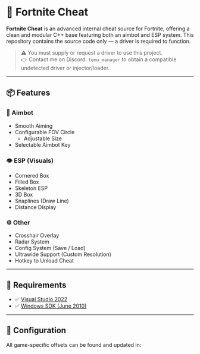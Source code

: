 # 🧀 Fortnite Cheat

**Fortnite Cheat** is an advanced internal cheat source for Fortnite, offering a clean and modular C++ base featuring both an aimbot and ESP system. This repository contains the source code only — a driver is required to function.

> ⚠️ You must supply or request a driver to use this project.  
> 👉 Contact me on Discord: `temu_manager` to obtain a compatible undetected driver or injector/loader.

---

## 📦 Features

### 🎯 Aimbot
- Smooth Aiming  
- Configurable FOV Circle  
  - Adjustable Size  
- Selectable Aimbot Key  

### 👁️ ESP (Visuals)
- Cornered Box  
- Filled Box  
- Skeleton ESP  
- 3D Box  
- Snaplines (Draw Line)  
- Distance Display  

### ⚙️ Other
- Crosshair Overlay  
- Radar System  
- Config System (Save / Load)  
- Ultrawide Support (Custom Resolution)  
- Hotkey to Unload Cheat  

---

## 📌 Requirements

- ✅ [Visual Studio 2022](https://visualstudio.microsoft.com/)  
- ✅ [Windows SDK (June 2010)](https://www.microsoft.com/en-us/download/details.aspx?id=6812)

---

## 🔧 Configuration

All game-specific offsets can be found and updated in:

